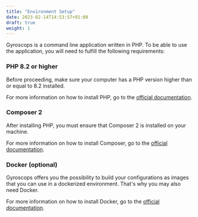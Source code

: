 ```yaml
---
title: "Environment Setup"
date: 2023-02-14T14:53:57+01:00
draft: true
weight: 1
---
```


Gyroscops is a command line application written in PHP. To be able to use the application, you will need to fulfill the following requirements:

### PHP 8.2 or higher
Before proceeding, make sure your computer has a PHP version higher than or equal to 8.2 installed.

For more information on how to install PHP, go to the [official documentation](https://www.php.net/manual/en/install.php).

### Composer 2
After installing PHP, you must ensure that Composer 2 is installed on your machine.

For more information on how to install Composer, go to the [official documentation](https://getcomposer.org/download/).

### Docker (optional)

Gyroscops offers you the possibility to build your configurations as images that you can use in a dockerized environment.
That's why you may also need Docker.

For more information on how to install Docker, go to the [official documentation](https://docs.docker.com/get-docker/).
